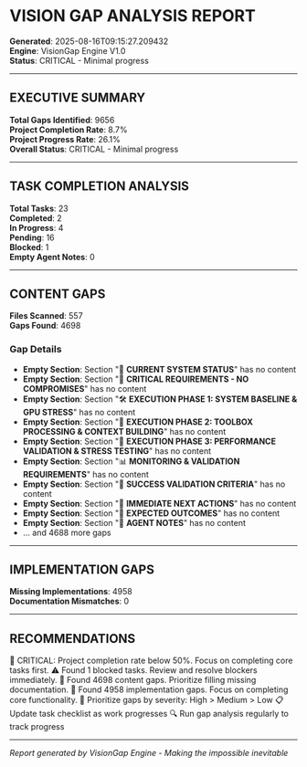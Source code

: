 # VISION GAP ANALYSIS REPORT

**Generated**: 2025-08-16T09:15:27.209432  
**Engine**: VisionGap Engine V1.0  
**Status**: CRITICAL - Minimal progress  

---

## EXECUTIVE SUMMARY

**Total Gaps Identified**: 9656  
**Project Completion Rate**: 8.7%  
**Project Progress Rate**: 26.1%  
**Overall Status**: CRITICAL - Minimal progress  

---

## TASK COMPLETION ANALYSIS

**Total Tasks**: 23  
**Completed**: 2  
**In Progress**: 4  
**Pending**: 16  
**Blocked**: 1  
**Empty Agent Notes**: 0  

---

## CONTENT GAPS

**Files Scanned**: 557  
**Gaps Found**: 4698  

### Gap Details
- **Empty Section**: Section "🎯 **CURRENT SYSTEM STATUS**" has no content
- **Empty Section**: Section "🚨 **CRITICAL REQUIREMENTS - NO COMPROMISES**" has no content
- **Empty Section**: Section "🛠️ **EXECUTION PHASE 1: SYSTEM BASELINE & GPU STRESS**" has no content
- **Empty Section**: Section "🚀 **EXECUTION PHASE 2: TOOLBOX PROCESSING & CONTEXT BUILDING**" has no content
- **Empty Section**: Section "🔧 **EXECUTION PHASE 3: PERFORMANCE VALIDATION & STRESS TESTING**" has no content
- **Empty Section**: Section "📊 **MONITORING & VALIDATION REQUIREMENTS**" has no content
- **Empty Section**: Section "🎯 **SUCCESS VALIDATION CRITERIA**" has no content
- **Empty Section**: Section "🚀 **IMMEDIATE NEXT ACTIONS**" has no content
- **Empty Section**: Section "🔮 **EXPECTED OUTCOMES**" has no content
- **Empty Section**: Section "📝 **AGENT NOTES**" has no content
- ... and 4688 more gaps

---
## IMPLEMENTATION GAPS

**Missing Implementations**: 4958  
**Documentation Mismatches**: 0  

---
## RECOMMENDATIONS

🚨 CRITICAL: Project completion rate below 50%. Focus on completing core tasks first.
⚠️ Found 1 blocked tasks. Review and resolve blockers immediately.
📄 Found 4698 content gaps. Prioritize filling missing documentation.
🔧 Found 4958 implementation gaps. Focus on completing core functionality.
🎯 Prioritize gaps by severity: High > Medium > Low
📋 Update task checklist as work progresses
🔍 Run gap analysis regularly to track progress

---
*Report generated by VisionGap Engine - Making the impossible inevitable*